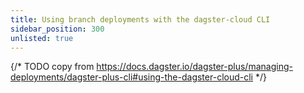 ```yaml
---
title: Using branch deployments with the dagster-cloud CLI
sidebar_position: 300
unlisted: true
---
```


{/* TODO copy from https://docs.dagster.io/dagster-plus/managing-deployments/dagster-plus-cli#using-the-dagster-cloud-cli */}